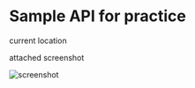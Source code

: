 # Sample API for practice

current location

attached screenshot

![screenshot](https://user-images.githubusercontent.com/22174499/74966267-c5b58500-543c-11ea-9cb1-155761ac35f6.png)
